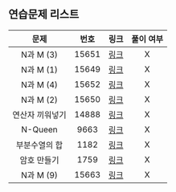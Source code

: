 ## 연습문제 리스트
|문제|번호|링크|풀이 여부|
|:---:|:---:|:---:|:---:|
|N과 M (3)|15651|[링크](http://boj.kr/15651)|X|
|N과 M (1)|15649|[링크](http://boj.kr/15649)|X|
|N과 M (4)|15652|[링크](http://boj.kr/15652)|X|
|N과 M (2)|15650|[링크](http://boj.kr/15650)|X|
|연산자 끼워넣기|14888|[링크](http://boj.kr/14888)|X|
|N-Queen|9663|[링크](http://boj.kr/9663)|X|
|부분수열의 합|1182|[링크](http://boj.kr/1182)|X|
|암호 만들기|1759|[링크](http://boj.kr/1759)|X|
|N과 M (9)|15663|[링크](http://boj.kr/15663)|X|
